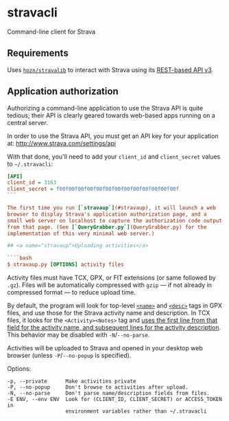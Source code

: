 # stravacli
Command-line client for Strava

## Requirements

Uses [`hozn/stravalib`](http://github.com/hozn/stravalib) to interact
with Strava using its [REST-based API v3](http://strava.github.io/api/v3).

## Application authorization

Authorizing a command-line application to use the Strava API is quite
tedious; their API is clearly geared towards web-based apps running on
a central server.

In order to use the Strava API, you must get an API key for your
application at: http://www.strava.com/settings/api

With that done, you'll need to add your `client_id` and
`client_secret` values to `~/.stravacli`:
````ini
[API]
client_id = 3163
client_secret = f00f00f00f00f00f00f00f00f00f00f00f00f00f
```

The first time you run [`stravaup`](#stravaup), it will launch a web
browser to display Strava's application authorization page, and a
small web server on localhost to capture the authorization code output
from that page. (See [`QueryGrabber.py`](QueryGrabber.py) for the
implementation of this very minimal web server.)

## <a name="stravaup">Uploading activities</a>

````bash
$ stravaup.py [OPTIONS] activity files
````

Activity files must have TCX, GPX, or FIT extensions (or same followed
by `.gz`). Files will be automatically compressed with `gzip` &mdash; if not
already in compressed format &mdash; to reduce upload time.

By default, the program will look for top-level
[`<name>`](http://www.topografix.com/gpx_manual.asp#name) and
[`<desc>`](http://www.topografix.com/gpx_manual.asp#desc) tags in GPX
files, and use those for the Strava activity name and description. In
TCX files, it looks for the `<Activity><Notes>` tag and [uses the first
line from that field for the activity name, and subsequent lines for
the activity description](https://github.com/cpfair/tapiriik/issues/99).
This behavior may be disabled with `-N`/`--no-parse`.

Activities will be uploaded to Strava and opened in your desktop web
browser (unless `-P`/`--no-popup` is specified).

Options:

    -p, --private      Make activities private
    -P, --no-popup     Don't browse to activities after upload.
    -N, --no-parse     Don't parse name/description fields from files.
    -E ENV, --env ENV  Look for (CLIENT_ID, CLIENT_SECRET) or ACCESS_TOKEN in
                       environment variables rather than ~/.stravacli

